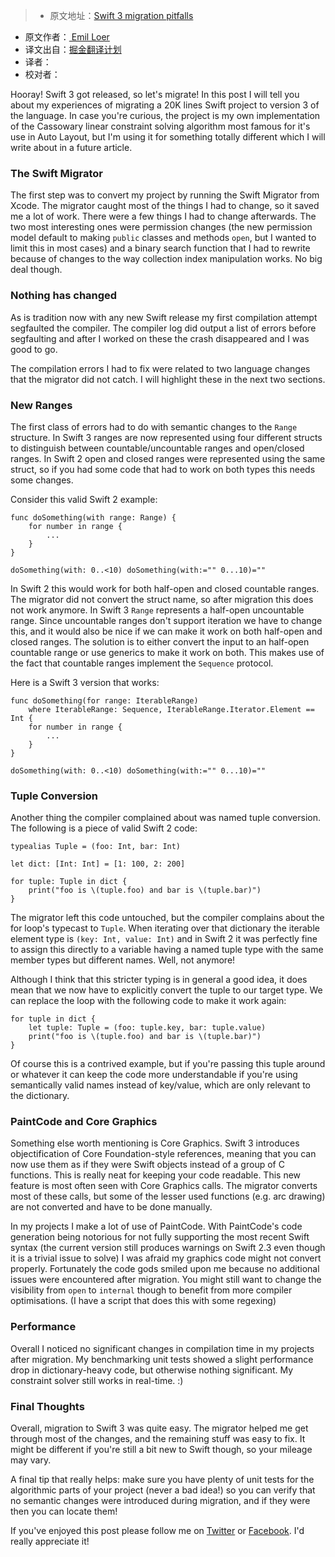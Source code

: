 > * 原文地址：[Swift 3 migration pitfalls](http://codelle.com/blog/2016/9/swift-3-migration-pitfalls/)
* 原文作者：[ Emil Loer](http://codelle.com/contact/)
* 译文出自：[掘金翻译计划](https://github.com/xitu/gold-miner)
* 译者：
* 校对者：



[](http://codelle.com/blog/2016/9/swift-3-migration-pitfalls/)

Hooray! Swift 3 got released, so let's migrate! In this post I will tell you about my experiences of migrating a 20K lines Swift project to version 3 of the language. In case you're curious, the project is my own implementation of the Cassowary linear constraint solving algorithm most famous for it's use in Auto Layout, but I'm using it for something totally different which I will write about in a future article.

### The Swift Migrator

The first step was to convert my project by running the Swift Migrator from Xcode. The migrator caught most of the things I had to change, so it saved me a lot of work. There were a few things I had to change afterwards. The two most interesting ones were permission changes (the new permission model default to making `public` classes and methods `open`, but I wanted to limit this in most cases) and a binary search function that I had to rewrite because of changes to the way collection index manipulation works. No big deal though.

### Nothing has changed

As is tradition now with any new Swift release my first compilation attempt segfaulted the compiler. The compiler log did output a list of errors before segfaulting and after I worked on these the crash disappeared and I was good to go.

The compilation errors I had to fix were related to two language changes that the migrator did not catch. I will highlight these in the next two sections.

### New Ranges

The first class of errors had to do with semantic changes to the `Range` structure. In Swift 3 ranges are now represented using four different structs to distinguish between countable/uncountable ranges and open/closed ranges. In Swift 2 open and closed ranges were represented using the same struct, so if you had some code that had to work on both types this needs some changes.

Consider this valid Swift 2 example:



    func doSomething(with range: Range) {
        for number in range {
            ...
        }
    }

    doSomething(with: 0..<10) doSomething(with:="" 0...10)="" 



In Swift 2 this would work for both half-open and closed countable ranges. The migrator did not convert the struct name, so after migration this does not work anymore. In Swift 3 `Range` represents a half-open uncountable range. Since uncountable ranges don't support iteration we have to change this, and it would also be nice if we can make it work on both half-open and closed ranges. The solution is to either convert the input to an half-open countable range or use generics to make it work on both. This makes use of the fact that countable ranges implement the `Sequence` protocol.

Here is a Swift 3 version that works:



    func doSomething(for range: IterableRange) 
        where IterableRange: Sequence, IterableRange.Iterator.Element == Int {
        for number in range {
            ...
        }
    }

    doSomething(with: 0..<10) doSomething(with:="" 0...10)="" 



### Tuple Conversion

Another thing the compiler complained about was named tuple conversion. The following is a piece of valid Swift 2 code:



    typealias Tuple = (foo: Int, bar: Int)

    let dict: [Int: Int] = [1: 100, 2: 200]

    for tuple: Tuple in dict {
        print("foo is \(tuple.foo) and bar is \(tuple.bar)")
    }



The migrator left this code untouched, but the compiler complains about the for loop's typecast to `Tuple`. When iterating over that dictionary the iterable element type is `(key: Int, value: Int)` and in Swift 2 it was perfectly fine to assign this directly to a variable having a named tuple type with the same member types but different names. Well, not anymore!

Although I think that this stricter typing is in general a good idea, it does mean that we now have to explicitly convert the tuple to our target type. We can replace the loop with the following code to make it work again:



    for tuple in dict {
        let tuple: Tuple = (foo: tuple.key, bar: tuple.value)
        print("foo is \(tuple.foo) and bar is \(tuple.bar)")
    }



Of course this is a contrived example, but if you're passing this tuple around or whatever it can keep the code more understandable if you're using semantically valid names instead of key/value, which are only relevant to the dictionary.

### PaintCode and Core Graphics

Something else worth mentioning is Core Graphics. Swift 3 introduces objectification of Core Foundation-style references, meaning that you can now use them as if they were Swift objects instead of a group of C functions. This is really neat for keeping your code readable. This new feature is most often seen with Core Graphics calls. The migrator converts most of these calls, but some of the lesser used functions (e.g. arc drawing) are not converted and have to be done manually.

In my projects I make a lot of use of PaintCode. With PaintCode's code generation being notorious for not fully supporting the most recent Swift syntax (the current version still produces warnings on Swift 2.3 even though it is a trivial issue to solve) I was afraid my graphics code might not convert properly. Fortunately the code gods smiled upon me because no additional issues were encountered after migration. You might still want to change the visibility from `open` to `internal` though to benefit from more compiler optimisations. (I have a script that does this with some regexing)

### Performance

Overall I noticed no significant changes in compilation time in my projects after migration. My benchmarking unit tests showed a slight performance drop in dictionary-heavy code, but otherwise nothing significant. My constraint solver still works in real-time. :)

### Final Thoughts

Overall, migration to Swift 3 was quite easy. The migrator helped me get through most of the changes, and the remaining stuff was easy to fix. It might be different if you're still a bit new to Swift though, so your mileage may vary.

A final tip that really helps: make sure you have plenty of unit tests for the algorithmic parts of your project (never a bad idea!) so you can verify that no semantic changes were introduced during migration, and if they were then you can locate them!

If you've enjoyed this post please follow me on [Twitter](https://twitter.com/codelleapps) or [Facebook](https://facebook.com/codelle.apps). I'd really appreciate it!



